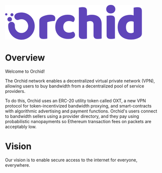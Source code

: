 ![](img/name_logo.png "Orchid Logo")

# Overview
Welcome to Orchid!

The Orchid network enables a decentralized virtual private network (VPN),
allowing users to buy bandwidth from a decentralized pool of service providers.

To do this, Orchid uses an ERC-20 utility token called OXT, a new VPN protocol
for token-incentivized bandwidth proxying, and smart-contracts with algorithmic
advertising and payment functions. Orchid's users connect to bandwidth sellers
using a provider directory, and they pay using probabilistic nanopayments so
Ethereum transaction fees on packets are acceptably low.

# Vision
Our vision is to enable secure access to the internet for everyone, everywhere.